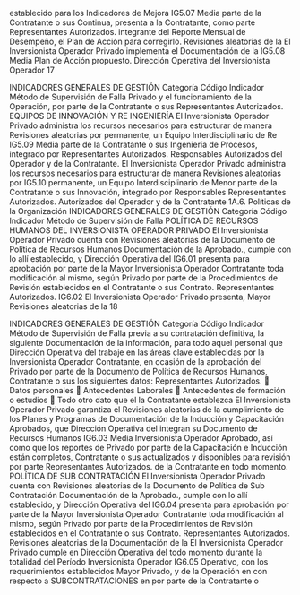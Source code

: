 establecido para los Indicadores de Mejora
IG5.07 Media parte de la Contratante o sus
Continua, presenta a la Contratante, como parte
Representantes Autorizados.
integrante del Reporte Mensual de Desempeño,
el Plan de Acción para corregirlo.
Revisiones aleatorias de la
El Inversionista Operador Privado implementa el Documentación de la
IG5.08 Media
Plan de Acción propuesto. Dirección Operativa del
Inversionista Operador
17

INDICADORES GENERALES DE GESTIÓN
Categoría
Código Indicador Método de Supervisión
de Falla
Privado y el funcionamiento
de la Operación, por parte de
la Contratante o sus
Representantes Autorizados.
EQUIPOS DE INNOVACIÓN Y RE INGENIERÍA
El Inversionista Operador Privado administra los
recursos necesarios para estructurar de manera
Revisiones aleatorias por
permanente, un Equipo Interdisciplinario de Re
IG5.09 Media parte de la Contratante o sus
Ingeniería de Procesos, integrado por
Representantes Autorizados.
Responsables Autorizados del Operador y de la
Contratante.
El Inversionista Operador Privado administra los
recursos necesarios para estructurar de manera Revisiones aleatorias por
IG5.10 permanente, un Equipo Interdisciplinario de Menor parte de la Contratante o sus
Innovación, integrado por Responsables Representantes Autorizados.
Autorizados del Operador y de la Contratante
1A.6. Políticas de la Organización
INDICADORES GENERALES DE GESTIÓN
Categoría
Código Indicador Método de Supervisión
de Falla
POLÍTICA DE RECURSOS HUMANOS DEL INVERSIONISTA OPERADOR PRIVADO
El Inversionista Operador Privado cuenta con Revisiones aleatorias de la
Documento de Política de Recursos Humanos Documentación de la
Aprobado., cumple con lo allí establecido, y Dirección Operativa del
IG6.01 presenta para aprobación por parte de la Mayor Inversionista Operador
Contratante toda modificación al mismo, según Privado por parte de la
Procedimientos de Revisión establecidos en el Contratante o sus
Contrato. Representantes Autorizados.
IG6.02 El Inversionista Operador Privado presenta, Mayor Revisiones aleatorias de la
18

INDICADORES GENERALES DE GESTIÓN
Categoría
Código Indicador Método de Supervisión
de Falla
previa a su contratación definitiva, la siguiente Documentación de la
información, para todo aquel personal que Dirección Operativa del
trabaje en las áreas clave establecidas por la Inversionista Operador
Contratante, en ocasión de la aprobación del Privado por parte de la
Documento de Política de Recursos Humanos, Contratante o sus
los siguientes datos: Representantes Autorizados.
 Datos personales
 Antecedentes Laborales
 Antecedentes de formación o estudios
 Todo otro dato que el la Contratante
establezca
El Inversionista Operador Privado garantiza el
Revisiones aleatorias de la
cumplimiento de los Planes y Programas de
Documentación de la
Inducción y Capacitación Aprobados, que
Dirección Operativa del
integran su Documento de Recursos Humanos
IG6.03 Media Inversionista Operador
Aprobado, así como que los reportes de
Privado por parte de la
Capacitación e Inducción están completos,
Contratante o sus
actualizados y disponibles para revisión por parte
Representantes Autorizados.
de la Contratante en todo momento.
POLÍTICA DE SUB CONTRATACIÓN
El Inversionista Operador Privado cuenta con Revisiones aleatorias de la
Documento de Política de Sub Contratación Documentación de la
Aprobado., cumple con lo allí establecido, y Dirección Operativa del
IG6.04 presenta para aprobación por parte de la Mayor Inversionista Operador
Contratante toda modificación al mismo, según Privado por parte de la
Procedimientos de Revisión establecidos en el Contratante o sus
Contrato. Representantes Autorizados.
Revisiones aleatorias de la
Documentación de la
El Inversionista Operador Privado cumple en
Dirección Operativa del
todo momento durante la totalidad del Período
Inversionista Operador
IG6.05 Operativo, con los requerimientos establecidos Mayor
Privado, y de la Operación
en con respecto a SUBCONTRATACIONES en
por parte de la Contratante o
